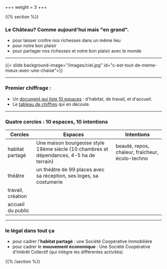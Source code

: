 +++
weight = 3
+++

{{% section %}}


### Le Château? Comme aujourd'hui mais "en grand".

- pour laisser croître nos richesses dans un même lieu
- pour notre bon plaisir
- pour partager nos richesses et notre bon plaisir avec le monde

---

{{< slide background-image="/images/ciel.jpg" id="c-est-tout-de-meme-mieux-avec-une-chaise">}}

---

### Premier chiffrage :

- Un [document qui liste 10 espaces](https://hackmd.io/@jbsGOezXQZaK6t8ymdygqg/B137TO5sD) : d'habitat, de travail, et d'accueil.
- Le [tableau de chiffres](https://lite.framacalc.org/9l7t-chateau-phare) qui en découle.

---

### Quatre cercles : 10 espaces, 10 intentions

| Cercles | Espaces | Intentions |
| --- | --- | --- |
| habitat partagé | Une maison bourgeoise style 19ème siècle (10 chambres et dépendances, 4-5 ha de terrain) | beauté, repos, chaleur, fraîcheur, écolo-techno | 
|théâtre | un théâtre de 99 places avec sa réception, ses loges, sa costumerie | 
| travail, création | | |
| accueil du public | | |

---

### le légal dans tout ça

- pour cadrer l'**habitat partagé** : une Société Coopérative Immobilière 
- pour cadrer le **mouvement économique** : Une Société Coopérative d'Intérêt Collectif (qui intègre les différentes activités)

{{% /section %}}



